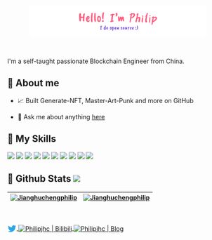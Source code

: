 <p align="center"><a href="http://philipjhc.us/"><img width="80%" src="https://github.com/Jianghuchengphilip/Jianghuchengphilip/blob/main/assets/gh-readme-header.png" /></a></p>

<br />

I'm a self-taught passionate Blockchain Engineer from China.

## 👋 **About me**  

- 📈 Built Generate-NFT, Master-Art-Punk  and more on GitHub

- 💬 Ask me about anything [here](https://github.com/Jianghuchengphilip/Jianghuchengphilip/issues)

## 🌟 **My Skills** 

![](https://img.shields.io/badge/-Git-f05032?style=flat-square&logo=git&logoColor=fff)
![](https://img.shields.io/badge/-Linux-fcc624?style=flat-square&logo=Linux&logoColor=fff)
![](https://img.shields.io/badge/-Python-3776ab?style=flat-square&logo=Python&logoColor=fff)
![](https://img.shields.io/badge/-C-brightgreen?style=flat-square&logo=c&logoColor=fff)
![](https://img.shields.io/badge/-C++-green?style=flat-square&logo=c&logoColor=fff)
![](https://img.shields.io/badge/-Hadoop-blueviolet?style=flat-square&logo=apachehadoop&logoColor=fff)
![](https://img.shields.io/badge/-Hive-blue?style=flat-square&logo=apachehive&logoColor=fff)
![](https://img.shields.io/badge/-Pytorch-ff69b4?style=flat-square&logo=pytorch&logoColor=fff)
![](https://img.shields.io/badge/-Tensorflow-important?style=flat-square&logo=tensorflow&logoColor=fff)
![](https://img.shields.io/badge/-Spark-9cf?style=flat-square&logo=apachespark&logoColor=fff)

## 🚉 **Github Stats** ![](https://visitor-badge.glitch.me/badge?page_id=Jianghuchengphilip.readme&left_color=blue&right_color=red)
| <a href="https://github.com/Jianghuchengphilip"><img  src="https://github-readme-stats.vercel.app/api?username=Jianghuchengphilip&show_icons=true&locale=en" alt="Jianghuchengphilip" /></a> | <a href="https://github.com/Jianghuchengphilip"><img  src="https://github-readme-streak-stats.herokuapp.com/?user=Jianghuchengphilip&" alt="Jianghuchengphilip" /></a> |
| ------------- | ------------- |
<br />
<br />

<a href="https://twitter.com/PhilipJhc03">
  <img align="center" alt="Philipjhc | Twitter" width="21px" src="https://github.com/Jianghuchengphilip/Jianghuchengphilip/blob/main/assets/twitter.svg" />
</a>
<a href="https://space.bilibili.com/51237869">
  <img align="center" alt="Philipjhc | Bilibili" width="21px" src="https://cdn.jsdelivr.net/gh/Jianghuchengphilip/Jianghuchengphilip@main/assets/bilil.png" />
</a>

<a href="https://jianghuchengphilip.github.io/">
  <img align="center" alt="Philipjhc | Blog" width="21px" src="https://cdn.jsdelivr.net/gh/Jianghuchengphilip/Jianghuchengphilip.github.io@master/images/favicon32.ico" />
</a>

